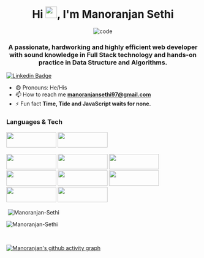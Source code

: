 <h1 align="center">Hi <img src="https://camo.githubusercontent.com/e8e7b06ecf583bc040eb60e44eb5b8e0ecc5421320a92929ce21522dbc34c891/68747470733a2f2f6d656469612e67697068792e636f6d2f6d656469612f6876524a434c467a6361737252346961377a2f67697068792e676966" width="30px">, I'm Manoranjan Sethi</h1>

<div align='center'>
    <img   src="https://camo.githubusercontent.com/992babdffd8c74a1502de375fbdf7e4d54773242/68747470733a2f2f6d656469612e67697068792e636f6d2f6d656469612f53576f536b4e36447854737a71494b4571762f67697068792e676966"
        alt="code"
      />
   </div>

<h3 align="center">A passionate, hardworking and highly efficient web developer with sound knowledge in Full Stack technology and hands-on practice in Data Structure and Algorithms.</h3>

[![Linkedin Badge](https://img.shields.io/badge/-LinkedIn-0e76a8?style=flat-square&logo=Linkedin&logoColor=white)](https://www.linkedin.com/in/manoranjan-sethi-89a163197/)
- 😄 Pronouns: He/His
- 📫 How to reach me **manoranjansethi97@gmail.com** 
- ⚡ Fun fact **Time, Tide and JavaScript waits for none.**


### Languages & Tech

<img src="https://img.shields.io/badge/HTML5-E34F26?style=for-the-badge&logo=html5&logoColor=white" width="130px" height="40px"/> <img src="https://img.shields.io/badge/CSS3-1572B6?style=for-the-badge&logo=css3&logoColor=white" width="130px" height="40px"/>

<img src="https://img.shields.io/badge/JavaScript-323330?style=for-the-badge&logo=javascript&logoColor=F7DF1E" width="130px" height="40px"/>

<img src="https://img.shields.io/badge/Node.js-339933?style=for-the-badge&logo=nodedotjs&logoColor=white" width="130px" height="40px"/>

<img src="https://img.shields.io/badge/React-20232A?style=for-the-badge&logo=react&logoColor=61DAFB" width="130px" height="40px"/>

<img src="https://img.shields.io/badge/Redux-593D88?style=for-the-badge&logo=redux&logoColor=white" width="130px" height="40px"/>

<img src="https://img.shields.io/badge/MongoDB-4EA94B?style=for-the-badge&logo=mongodb&logoColor=white" width="130px" height="40px"/>

<img src="https://img.shields.io/badge/Express.js-000000?style=for-the-badge&logo=express&logoColor=white" width="130px" height="40px"/>

<img src="https://img.shields.io/badge/Material%20UI-007FFF?style=for-the-badge&logo=mui&logoColor=white" width="130px" height="40px"/>

<img src="https://img.shields.io/badge/styled--components-DB7093?style=for-the-badge&logo=styled-components&logoColor=white" width="130px" height="40px"/>


<p>&nbsp;<img align="center" src="https://github-readme-stats.vercel.app/api?username=Manoranjan-Sethi&show_icons=true&locale=en&theme=radical" alt="Manoranjan-Sethi" /></p>



<p><img align="middle" src="https://github-readme-stats.vercel.app/api/top-langs?username=Manoranjan-Sethi&show_icons=true&locale=en&layout=compact&theme=radical" alt="Manoranjan-Sethi" /></p>
<br>

 

 

[![Manoranjan's github activity graph](https://activity-graph.herokuapp.com/graph?username=Manoranjan-Sethi&theme=react-dark)](https://github.com/Manoranjan-Sethi/github-readme-activity-graph)

 




<br/>
